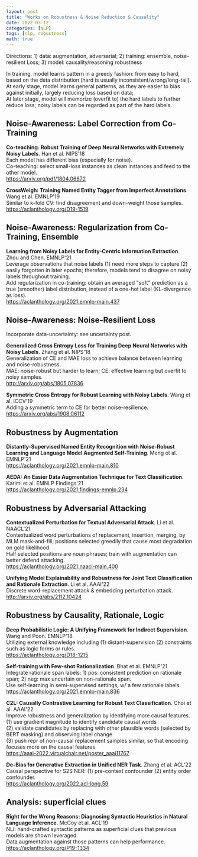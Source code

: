 ```yaml
---
layout: post
title: "Works on Robustness & Noise Reduction & Causality"
date: 2022-03-12
categories: [NLP]
tags: [nlp, robustness]
math: true
---
```


Directions: 1) data: augmentation, adversarial; 2) training: ensemble, noise-resilient Loss; 3) model: causality/reasoning robustness

In training, model learns pattern in a greedy fashion: from easy to hard, based on the data distribution (hard is usually inconsistent/wrong/long-tail).\
At early stage, model learns general patterns, as they are easier to bias against initially, largely reducing loss based on data;\
At later stage, model will memorize (overfit to) the hard labels to further reduce loss; noisy labels can be regarded as part of the hard labels.

## Noise-Awareness: Label Correction from Co-Training

**Co-teaching: Robust Training of Deep Neural Networks with Extremely Noisy Labels**. Han et al. NIPS'18\
Each model has different bias (especially for noise).\
Co-teaching: select small-loss instances as clean instances and feed to the other model.\
<https://arxiv.org/pdf/1804.06872>

**CrossWeigh: Training Named Entity Tagger from Imperfect Annotations**. Wang et al. EMNLP'19\
Similar to k-fold CV: find disagreement and down-weight those samples.\
<https://aclanthology.org/D19-1519>

## Noise-Awareness: Regularization from Co-Training, Ensemble

**Learning from Noisy Labels for Entity-Centric Information Extraction**. Zhou and Chen. EMNLP'21\
Leverage observations that noise labels (1) need more steps to capture (2) easily forgotten in later epochs; therefore, models tend to disagree on noisy labels throughout training.\
Add regularization in co-training: obtain an averaged "soft" prediction as a true (smoother) label distribution, instead of a one-hot label (KL-divergence as loss).\
<https://aclanthology.org/2021.emnlp-main.437>

## Noise-Awareness: Noise-Resilient Loss

Incorporate data-uncertainty: see uncertainty post.

**Generalized Cross Entropy Loss for Training Deep Neural Networks with Noisy Labels**. Zhang et al. NIPS'18\
Generalization of CE and MAE loss to achieve balance between learning and noise-robustness.\
MAE: noise-robust but harder to learn; CE: effective learning but overfit to noisy samples.\
<http://arxiv.org/abs/1805.07836>

**Symmetric Cross Entropy for Robust Learning with Noisy Labels**. Wang et al. ICCV'19\
Adding a symmetric term to CE for better noise-resilience.\
<https://arxiv.org/abs/1908.06112>

## Robustness by Augmentation

**Distantly-Supervised Named Entity Recognition with Noise-Robust Learning and Language Model Augmented Self-Training**. Meng et al. EMNLP'21\
<https://aclanthology.org/2021.emnlp-main.810>

**AEDA: An Easier Data Augmentation Technique for Text Classification**. Karimi et al. EMNLP Findings'21\
<https://aclanthology.org/2021.findings-emnlp.234>

## Robustness by Adversarial Attacking

**Contextualized Perturbation for Textual Adversarial Attack**. Li et al. NAACL'21\
Contextualized word perturbations of replacement, insertion, merging, by MLM mask-and-fill; positions selected greedily that cause most degradation on gold likelihood.\
Half selected positions are noun phrases; train with augmentation can better defend attacking.\
<https://aclanthology.org/2021.naacl-main.400>

**Unifying Model Explainability and Robustness for Joint Text Classification and Rationale Extraction**. Li et al. AAAI'22\
Discrete word-replacement attack & embedding perturbation attack.\
<http://arxiv.org/abs/2112.10424>

## Robustness by Causality, Rationale, Logic

**Deep Probabilistic Logic: A Unifying Framework for Indirect Supervision**. Wang and Poon. EMNLP'18\
Utilizing external knowledge including (1) distant-supervision (2) constraints such as logic forms or rules.\
<https://aclanthology.org/D18-1215>

**Self-training with Few-shot Rationalization**. Bhat et al. EMNLP'21\
Integrate rationale span labels: 1) pos: consistent prediction on rationale span; 2) neg: max uncertain on non-rationale span.\
Use self-learning in semi-supervised settings, w/ a few rationale labels.\
<https://aclanthology.org/2021.emnlp-main.836>

**C2L: Causally Contrastive Learning for Robust Text Classification**. Choi et al. AAAI'22\
Improve robustness and generalization by identifying more causal features.\
(1) use gradient magnitude to identify candidate causal words\
(2) validate candidates by replacing with other plausible words (selected by BERT masking) and observing label change\
(3) push repr of non-causal replacement samples similar, so that encoding focuses more on the causal features\
<https://aaai-2022.virtualchair.net/poster_aaai11767>

**De-Bias for Generative Extraction in Unified NER Task**. Zhang et al. ACL'22\
Causal perspective for S2S NER: (1) pre-context confounder (2) entity order confounder.\
<https://aclanthology.org/2022.acl-long.59>

## Analysis: superficial clues

**Right for the Wrong Reasons: Diagnosing Syntactic Heuristics in Natural Language Inference**. McCoy et al. ACL'19\
NLI: hand-crafted syntactic patterns as superficial clues that previous models are shown leveraged.\
Data augmentation against those patterns can help performance.\
<https://aclanthology.org/P19-1334>
